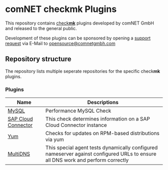 # comNET check**mk** Plugins

This repository contains [check**mk**](https://checkmk.com/) plugins developed by comNET GmbH and released to the general public.

Development of these plugins can be sponsored by opening a [support request](https://www.comnetgmbh.com) via E-Mail to <opensource@comnetgmbh.com>

## Repository structure

The repository lists multiple seperate repositories for the specific check**mk** plugins.


### Plugins

| Name                                                          | Descriptions                                                                            |
|---------------------------------------------------------------|-----------------------------------------------------------------------------------------|
|[MySQL](https://github.com/comnetgmbh/mysql_check/tree/main)         | Performance MySQL Check                                                                 |
|[SAP Cloud Connector](https://github.com/comnetgmbh/sapcc_check/tree/main) | This check determines information on a SAP Cloud Connector instance |
|[Yum](https://github.com/comnetgmbh/yum_check/tree/main)             | Checks for updates on RPM-based distributions via yum                                   |
|[MultiDNS](https://github.com/comnetgmbh/multi_dns)|This special agent tests dynamically configured nameserver against configured URLs to ensure all DNS work and perform correctly|
